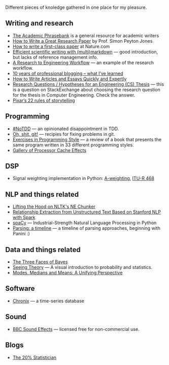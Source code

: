 Different pieces of knoledge gathered in one place for my pleasure.

## Writing and research

- [The Academic Phrasebank](http://www.phrasebank.manchester.ac.uk/) is a general resource for academic writers
- [How to Write a Great Research Paper](https://www.microsoft.com/en-us/research/video/how-to-write-a-great-research-paper-3/) by Prof. Simon Peyton Jones
- [How to write a first-class paper](https://www.nature.com/articles/d41586-018-02404-4) at Nature.com
- [Efficient scientific writing with (multi)markdown](http://wwwpub.zih.tu-dresden.de/~s4560758/resources/multimarkdown.pdf) — good introduction, but lacks of reference management info.
- [A Research to Engineering Workflow](http://dustintran.com/blog/a-research-to-engineering-workflow) — an example of the research workflow.
- [10 years of professional blogging – what I’ve learned](http://andrewchen.co/professional-blogging/)
- [How to Write Articles and Essays Quickly and Expertly](http://www.downes.ca/post/38526)
- [Research Questions / Hypotheses for an Engineering (CS) Thesis](https://academia.stackexchange.com/a/38954) — this is a question on StackExchange about choosing the research question for the thesis in Computer Engineering. Check the answer.
- [Pixar’s 22 rules of storytelling](https://www.aerogrammestudio.com/2013/03/07/pixars-22-rules-of-storytelling/)

## Programming

- [#NoTDD](https://blogs.msdn.microsoft.com/ericgu/2017/06/22/notdd/) — an opinionated disappointment in TDD.
- [Oh, shit, git!](http://ohshitgit.com/) — recipies for fixing problems in git.
- [Exercises in Programming Style](https://henrikwarne.com/2018/03/13/exercises-in-programming-style/) — a review of a book that presents the same program written in 33 different programming styles.
- [Gallery of Processor Cache Effects](http://igoro.com/archive/gallery-of-processor-cache-effects/)

## DSP
- Signal weighting implementation in Python: [A-weighting](https://github.com/endolith/waveform-analyzer/blob/master/A_weighting.py), [ITU-R 468](https://github.com/endolith/waveform-analyzer/blob/master/ITU_R_468_weighting.py)

## NLP and things related
- [Lifting the Hood on NLTK's NE Chunker](http://mattshomepage.com/articles/2016/May/23/nltk_nec/)
- [Relationship Extraction from Unstructured Text Based on Stanford NLP with Spark](https://youtu.be/PlmNvfyVy_4?t=14m1s)
- [spaCy](https://spacy.io/) — Industrial-Strength Natural Language Processing in Python
- [Parsing: a timeline](https://jeffreykegler.github.io/personal/timeline_v3) — a timeline of parsing approaches, beginning with Panini :)

## Data and things related
- [The Three Faces of Bayes](https://slackprop.wordpress.com/2016/08/28/the-three-faces-of-bayes/)
- [Seeing Theory](http://students.brown.edu/seeing-theory/) — A visual introduction to probability and statistics.
- [Modes, Medians and Means: A Unifying Perspective](http://www.johnmyleswhite.com/notebook/2013/03/22/modes-medians-and-means-an-unifying-perspective/)

## Software

- [Chronix](http://www.chronix.io/) — a time-series database

## Sound

- [BBC Sound Effects](http://bbcsfx.acropolis.org.uk/) — licensed free for non-commercial use.

## Blogs

- [The 20% Statistician](http://daniellakens.blogspot.fi/)
